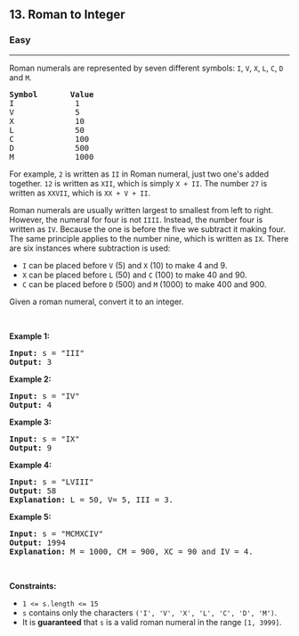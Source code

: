 <h2>13. Roman to Integer</h2><h3>Easy</h3><hr><div style="user-select: auto;"><p style="user-select: auto;">Roman numerals are represented by seven different symbols:&nbsp;<code style="user-select: auto;">I</code>, <code style="user-select: auto;">V</code>, <code style="user-select: auto;">X</code>, <code style="user-select: auto;">L</code>, <code style="user-select: auto;">C</code>, <code style="user-select: auto;">D</code> and <code style="user-select: auto;">M</code>.</p>

<pre style="user-select: auto;"><strong style="user-select: auto;">Symbol</strong>       <strong style="user-select: auto;">Value</strong>
I             1
V             5
X             10
L             50
C             100
D             500
M             1000</pre>

<p style="user-select: auto;">For example,&nbsp;<code style="user-select: auto;">2</code> is written as <code style="user-select: auto;">II</code>&nbsp;in Roman numeral, just two one's added together. <code style="user-select: auto;">12</code> is written as&nbsp;<code style="user-select: auto;">XII</code>, which is simply <code style="user-select: auto;">X + II</code>. The number <code style="user-select: auto;">27</code> is written as <code style="user-select: auto;">XXVII</code>, which is <code style="user-select: auto;">XX + V + II</code>.</p>

<p style="user-select: auto;">Roman numerals are usually written largest to smallest from left to right. However, the numeral for four is not <code style="user-select: auto;">IIII</code>. Instead, the number four is written as <code style="user-select: auto;">IV</code>. Because the one is before the five we subtract it making four. The same principle applies to the number nine, which is written as <code style="user-select: auto;">IX</code>. There are six instances where subtraction is used:</p>

<ul style="user-select: auto;">
	<li style="user-select: auto;"><code style="user-select: auto;">I</code> can be placed before <code style="user-select: auto;">V</code> (5) and <code style="user-select: auto;">X</code> (10) to make 4 and 9.&nbsp;</li>
	<li style="user-select: auto;"><code style="user-select: auto;">X</code> can be placed before <code style="user-select: auto;">L</code> (50) and <code style="user-select: auto;">C</code> (100) to make 40 and 90.&nbsp;</li>
	<li style="user-select: auto;"><code style="user-select: auto;">C</code> can be placed before <code style="user-select: auto;">D</code> (500) and <code style="user-select: auto;">M</code> (1000) to make 400 and 900.</li>
</ul>

<p style="user-select: auto;">Given a roman numeral, convert it to an integer.</p>

<p style="user-select: auto;">&nbsp;</p>
<p style="user-select: auto;"><strong style="user-select: auto;">Example 1:</strong></p>

<pre style="user-select: auto;"><strong style="user-select: auto;">Input:</strong> s = "III"
<strong style="user-select: auto;">Output:</strong> 3
</pre>

<p style="user-select: auto;"><strong style="user-select: auto;">Example 2:</strong></p>

<pre style="user-select: auto;"><strong style="user-select: auto;">Input:</strong> s = "IV"
<strong style="user-select: auto;">Output:</strong> 4
</pre>

<p style="user-select: auto;"><strong style="user-select: auto;">Example 3:</strong></p>

<pre style="user-select: auto;"><strong style="user-select: auto;">Input:</strong> s = "IX"
<strong style="user-select: auto;">Output:</strong> 9
</pre>

<p style="user-select: auto;"><strong style="user-select: auto;">Example 4:</strong></p>

<pre style="user-select: auto;"><strong style="user-select: auto;">Input:</strong> s = "LVIII"
<strong style="user-select: auto;">Output:</strong> 58
<strong style="user-select: auto;">Explanation:</strong> L = 50, V= 5, III = 3.
</pre>

<p style="user-select: auto;"><strong style="user-select: auto;">Example 5:</strong></p>

<pre style="user-select: auto;"><strong style="user-select: auto;">Input:</strong> s = "MCMXCIV"
<strong style="user-select: auto;">Output:</strong> 1994
<strong style="user-select: auto;">Explanation:</strong> M = 1000, CM = 900, XC = 90 and IV = 4.
</pre>

<p style="user-select: auto;">&nbsp;</p>
<p style="user-select: auto;"><strong style="user-select: auto;">Constraints:</strong></p>

<ul style="user-select: auto;">
	<li style="user-select: auto;"><code style="user-select: auto;">1 &lt;= s.length &lt;= 15</code></li>
	<li style="user-select: auto;"><code style="user-select: auto;">s</code> contains only&nbsp;the characters <code style="user-select: auto;">('I', 'V', 'X', 'L', 'C', 'D', 'M')</code>.</li>
	<li style="user-select: auto;">It is <strong style="user-select: auto;">guaranteed</strong>&nbsp;that <code style="user-select: auto;">s</code> is a valid roman numeral in the range <code style="user-select: auto;">[1, 3999]</code>.</li>
</ul>
</div>